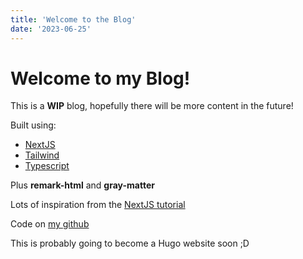 ```yaml
---
title: 'Welcome to the Blog'
date: '2023-06-25'
---
```

# Welcome to my Blog!

This is a **WIP** blog, hopefully there will be more content in the future!

Built using:
- [NextJS](https://nextjs.org/)
- [Tailwind](https://tailwindcss.com/)
- [Typescript](https://www.typescriptlang.org/)

Plus __remark-html__ and __gray-matter__

Lots of inspiration from the [NextJS tutorial](https://nextjs.org/learn/)

Code on [my github](https://github.com/JayAndJef/)

This is probably going to become a Hugo website soon ;D